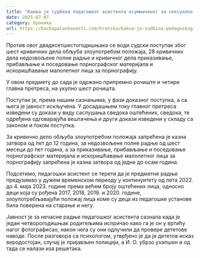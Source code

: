 ```yaml
---
title: "Каква је судбина педагошког асистента осумњиченог за сексуално злостављање деце у вртићу?"
date: 2025-07-07
category: Хроника
url: https://backapalankavesti.com/hronika/kakva-je-sudbina-pedagoskog-asistenta-osumnjicenog-za-seksualno-zlostavljanje-dece-u-vrticu/
---
```


Против овог двадесетшестогодишњака се води судски поступак због шест кривичних дела обљуба злоупотребом положаја, 28 кривичних дела недозвољене полне радње и кривичног дела приказивање, прибављање и поседовање порнографског материјала и искоришћавање малолетног лица за порнографију.

У овом предмету до сада је одржано припремно рочиште и четири главна претреса, на укупно шест рочишта.

Поступак је, према нашим сазнањима, у фази доказног поступка, а са њега је јавност искључена. У досадашњем току главног претреса изведени су докази у виду саслушања сведока оштећених, сведока, те одређена одговарајућа вештачења и други докази изведени у складу са законом и током поступка.

За кривично дело обљуба злоупотребом положаја запрећена је казна затвора од пет до 12 година, за недозвољене полне радње од шест месеци до пет година, a за приказивање, прибављање и поседовање порнографског материјала и искоришћавање малолетног лица за порнографију запрећена је казна затвора од једне до осам година.

Подсетимо, педагошки асистент се терети да је предметне радње предузимао у дужем временском периоду у континуитету од лета 2022. до 4. маја 2023. године према већем броју оштећених лица, односно деци која су рођена 2017, 2018, 2019. и 2020. године, злоупотребљавајући положај лица коме су деца из педагошке установе била поверена на старање и негу.

Јавност је за нечасне радње педагошког асистента сазнала када је један четворогодишњак родитељима испричао како га је он у вртићу нагог фотографисао, након чега су они одлучили да провере дететове наводе. После разговора са психологом, утврђено је да је дететов исказ веродостојан, случај је пријављен полицији, а И. О. убрзо ухапшен и од тада се налази иза решетака.
